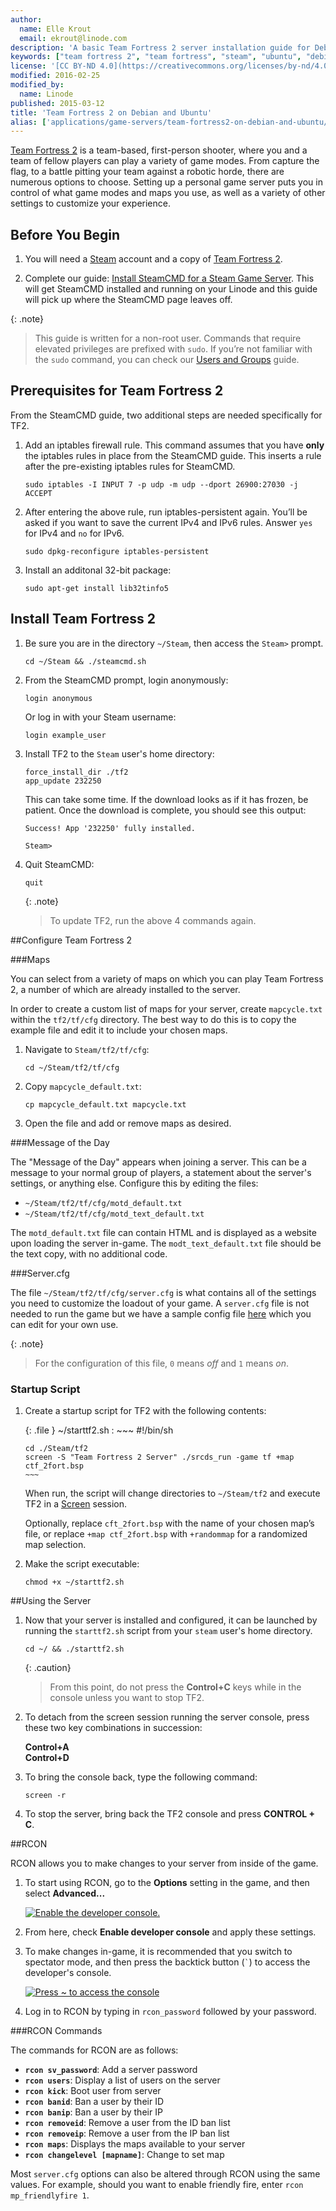 ```yaml
---
author:
  name: Elle Krout
  email: ekrout@linode.com
description: 'A basic Team Fortress 2 server installation guide for Debian and Ubuntu'
keywords: ["team fortress 2", "team fortress", "steam", "ubuntu", "debian"]
license: '[CC BY-ND 4.0](https://creativecommons.org/licenses/by-nd/4.0)'
modified: 2016-02-25
modified_by:
  name: Linode
published: 2015-03-12
title: 'Team Fortress 2 on Debian and Ubuntu'
alias: ['applications/game-servers/team-fortress2-on-debian-and-ubuntu/']
---
```


[Team Fortress 2](http://teamfortress.com/) is a team-based, first-person shooter, where you and a team of fellow players can play a variety of game modes. From capture the flag, to a battle pitting your team against a robotic horde, there are numerous options to choose. Setting up a personal game server puts you in control of what game modes and maps you use, as well as a variety of other settings to customize your experience.

## Before You Begin

1.  You will need a [Steam](http://store.steampowered.com) account and a copy of [Team Fortress 2](http://store.steampowered.com/app/440/).

2.  Complete our guide: [Install SteamCMD for a Steam Game Server](/docs/game-servers/install-steamcmd-for-a-steam-game-server). This will get SteamCMD installed and running on your Linode and this guide will pick up where the SteamCMD page leaves off.

{: .note}
>
>This guide is written for a non-root user. Commands that require elevated privileges are prefixed with `sudo`. If you’re not familiar with the `sudo` command, you can check our [Users and Groups](/docs/tools-reference/linux-users-and-groups) guide.

## Prerequisites for Team Fortress 2

From the SteamCMD guide, two additional steps are needed specifically for TF2. 

1.  Add an iptables firewall rule. This command assumes that you have **only** the iptables rules in place from the SteamCMD guide. This inserts a rule after the pre-existing iptables rules for SteamCMD.

        sudo iptables -I INPUT 7 -p udp -m udp --dport 26900:27030 -j ACCEPT

2.  After entering the above rule, run iptables-persistent again. You’ll be asked if you want to save the current IPv4 and IPv6 rules. Answer `yes` for IPv4 and `no` for IPv6.

        sudo dpkg-reconfigure iptables-persistent

3.  Install an additonal 32-bit package:

        sudo apt-get install lib32tinfo5

## Install Team Fortress 2

1.  Be sure you are in the directory `~/Steam`, then access the `Steam>` prompt.

        cd ~/Steam && ./steamcmd.sh

2.  From the SteamCMD prompt, login anonymously:

		login anonymous

    Or log in with your Steam username:

        login example_user

3.  Install TF2 to the `Steam` user's home directory:

		force_install_dir ./tf2
		app_update 232250

    This can take some time. If the download looks as if it has frozen, be patient. Once the download is complete, you should see this output:

        Success! App '232250' fully installed.

        Steam>

4.  Quit SteamCMD:

		quit

	{: .note}
	>
	>To update TF2, run the above 4 commands again.

##Configure Team Fortress 2

###Maps

You can select from a variety of maps on which you can play Team Fortress 2, a number of which are already installed to the server.

In order to create a custom list of maps for your server, create `mapcycle.txt` within the `tf2/tf/cfg` directory. The best way to do this is to copy the example file and edit it to include your chosen maps.

1.  Navigate to `Steam/tf2/tf/cfg`:

		cd ~/Steam/tf2/tf/cfg

2.  Copy `mapcycle_default.txt`:

		cp mapcycle_default.txt mapcycle.txt

3. Open the file and add or remove maps as desired.

###Message of the Day

The "Message of the Day" appears when joining a server. This can be a message to your normal group of players, a statement about the server's settings, or anything else. Configure this by editing the files:

*   `~/Steam/tf2/tf/cfg/motd_default.txt`
*   `~/Steam/tf2/tf/cfg/motd_text_default.txt`

The `motd_default.txt` file can contain HTML and is displayed as a website upon loading the server in-game. The `modt_text_default.txt` file should be the text copy, with no additional code.

###Server.cfg

The file `~/Steam/tf2/tf/cfg/server.cfg` is what contains all of the settings you need to customize the loadout of your game. A `server.cfg` file is not needed to run the game but we have a sample config file [here](/docs/assets/team_fortress_2_server_config) which you can edit for your own use.

{: .note}
>
>For the configuration of this file, `0` means *off* and `1` means *on*.

### Startup Script

1.  Create a startup script for TF2 with the following contents:

    {: .file }
    ~/starttf2.sh
    :   ~~~
        #!/bin/sh

        cd ./Steam/tf2
        screen -S "Team Fortress 2 Server" ./srcds_run -game tf +map ctf_2fort.bsp
        ~~~

    When run, the script will change directories to `~/Steam/tf2` and execute TF2 in a [Screen](/docs/networking/ssh/using-gnu-screen-to-manage-persistent-terminal-sessions) session.

	Optionally, replace `cft_2fort.bsp` with the name of your chosen map’s file, or replace `+map ctf_2fort.bsp` with `+randommap` for a randomized map selection.

2.  Make the script executable:

        chmod +x ~/starttf2.sh

##Using the Server

1.  Now that your server is installed and configured, it can be launched by running the `starttf2.sh` script from your `steam` user's home directory.

        cd ~/ && ./starttf2.sh

    {: .caution}
    >From this point, do not press the **Control+C** keys while in the console unless you want to stop TF2.

2.  To detach from the screen session running the server console, press these two key combinations in succession:

    **Control+A**<br>
    **Control+D**

3.  To bring the console back, type the following command:

        screen -r

4.  To stop the server, bring back the TF2 console and press **CONTROL + C**.

##RCON

RCON allows you to make changes to your server from inside of the game.

1.  To start using RCON, go to the **Options** setting in the game, and then select **Advanced...**  

	[![Enable the developer console.](/docs/assets/team-fortress-rcon-small.png)](/docs/assets/team-fortress-rcon.png)

2.  From here, check **Enable developer console** and apply these settings.

3.  To make changes in-game, it is recommended that you switch to spectator mode, and then press the backtick button (<code>`</code>) to access the developer's console.

	[![Press `~` to access the console](/docs/assets/team-fortress-rcon-console-small.png)](/docs/assets/team-fortress-rcon-console.png)

4.  Log in to RCON by typing in `rcon_password` followed by your password.

###RCON Commands

The commands for RCON are as follows:

-	**`rcon sv_password`**: Add a server password
-	**`rcon users`**: Display a list of users on the server
-	**`rcon kick`**: Boot user from server
-	**`rcon banid`**: Ban a user by their ID
-	**`rcon banip`**: Ban a user by their IP
-	**`rcon removeid`**: Remove a user from the ID ban list
-	**`rcon removeip`**: Remove a user from the IP ban list
-	**`rcon maps`**: Displays the maps available to your server
-	**`rcon changelevel [mapname]`**: Change to set map

Most `server.cfg` options can also be altered through RCON using the same values. For example, should you want to enable friendly fire, enter `rcon mp_friendlyfire 1`.
